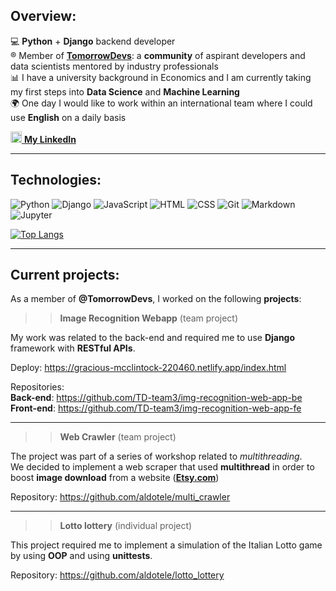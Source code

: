 
## Overview:

:computer: **Python** + **Django** backend developer\
:registered: Member of [**TomorrowDevs**](https://www.tomorrowdevs.com): a **community** of aspirant developers and data scientists mentored by industry professionals\
:bar_chart: I have a university background in Economics and I am currently taking my first steps into **Data Science** and **Machine Learning**\
:earth_africa: One day I would like to work within an international team where I could use **English** on a daily basis

<a href= "https://www.linkedin.com/in/aldo-telese/"><img src="https://cdn4.iconfinder.com/data/icons/social-messaging-ui-color-shapes-2-free/128/social-linkedin-circle-512.png" height="18" width="18"/> <b>My LinkedIn </b></a>
***
## Technologies:
![Python](https://img.shields.io/badge/-Python-fff?&logo=Python)
![Django](https://img.shields.io/badge/-Django-fff?&logo=Django&logoColor=forestgreen)
![JavaScript](https://img.shields.io/badge/-JavaScript-fff?&logo=JavaScript&logoColor=ddc508)
![HTML](https://img.shields.io/badge/-HTML-fff?&logo=HTML5)
![CSS](https://img.shields.io/badge/-CSS-fff?&logo=CSS3&logoColor=blue)
![Git](https://img.shields.io/badge/-Git-fff?&logo=Git)
![Markdown](https://img.shields.io/badge/-Markdown-fff?&logo=Markdown&logoColor=grey)
![Jupyter](https://img.shields.io/badge/-Jupyter-fff?&logo=Jupyter&logoColor=orange)


[![Top Langs](https://github-readme-stats.vercel.app/api/top-langs/?username=aldotele&layout=compact&theme=vue)](https://github.com/anuraghazra/github-readme-stats)
***

## Current projects:

As a member of **@TomorrowDevs**, I worked on the following **projects**:

>> **Image Recognition Webapp** (team project)

My work was related to the back-end and required me to use **Django** framework with **RESTful APIs**.

Deploy:
https://gracious-mcclintock-220460.netlify.app/index.html

Repositories:\
**Back-end**: https://github.com/TD-team3/img-recognition-web-app-be \
**Front-end**: https://github.com/TD-team3/img-recognition-web-app-fe
***

>> **Web Crawler** (team project)

The project was part of a series of workshop related to *multithreading*.\
We decided to implement a web scraper that used **multithread** in order to boost
**image download** from a website ([**Etsy.com**](https://etsy.com))

Repository: https://github.com/aldotele/multi_crawler
***

>> **Lotto lottery** (individual project)
>
This project required me to implement a simulation of the Italian Lotto game by using **OOP** and using **unittests**.

Repository: https://github.com/aldotele/lotto_lottery 


<!--
**aldotele/aldotele** is a ✨ _special_ ✨ repository because its `README.md` (this file) appears on your GitHub profile.
Here are some ideas to get you started:
- 🔭 I’m currently working on ...
- 🌱 I’m currently learning ...
- 👯 I’m looking to collaborate on ...
- 🤔 I’m looking for help with ...
- 💬 Ask me about ...
- 📫 How to reach me: ...
- 😄 Pronouns: ...
- ⚡ Fun fact: ...
-->
